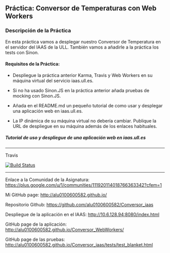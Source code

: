 ## Práctica: Conversor de Temperaturas con Web Workers

### Descripción de la Práctica

En esta práctica vamos a desplegar nuestro Conversor de Temperatura en el servidor del IAAS de la ULL. También vamos a añadirle a la práctica los tests con Sinon.

#### Requisitos de la Práctica:

- Despliegue la práctica anterior Karma, Travis y Web Workers en su máquina virtual del servicio iaas.ull.es.

- Si no ha usado Sinon.JS en la práctica anterior añada pruebas de mocking con Sinon.JS.

- Añada en el README.md un pequeño tutorial de como usar y desplegar una aplicación web en iaas.ull.es.

- La IP dinámica de su máquina virtual no debería cambiar. Publique la URL de despliegue en su máquina además de los enlaces habituales.


##### Tutorial de uso y despliegue de una aplicación web en iaas.ull.es



---

Travis

[![Build Status](https://travis-ci.org/alu0100600582/Conversor_WebWorkers.svg?branch=travis)](https://travis-ci.org/alu0100600582/Conversor_WebWorkers)


---
Enlace a la Comunidad de la Asignatura: https://plus.google.com/u/1/communities/111920114018766363342?cfem=1

Mi GitHub page: http://alu0100600582.github.io/

Repositorio Github: https://github.com/alu0100600582/Conversor_iaas

Despliegue de la aplicación en el IAAS: http://10.6.128.94:8080/index.html

GitHub page de la aplicación: http://alu0100600582.github.io/Conversor_WebWorkers/

GitHub page de las pruebas: http://alu0100600582.github.io/Conversor_iaas/tests/test_blanket.html
